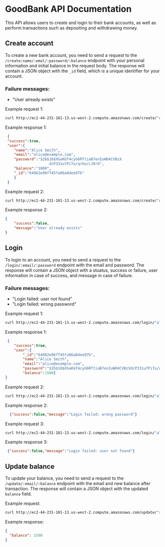 
# GoodBank API Documentation

This API allows users to create and login to their bank accounts, as well as perform transactions such as depositing and withdrawing money.

## Create account

To create a new bank account, you need to send a request to the `/create:name/:emal/:password/:balance` endpoint with your personal information and initial balance in the request body. The response will contain a JSON object with the `_id` field, which is a unique identifier for your account.

### Failure messages:
 - "User already exists"

Example request 1:

```bash
curl http://ec2-44-231-181-13.us-west-2.compute.amazonaws.com/create/"Alice Smith"/"alice@example.com"/"secretPass"/1000
```
Example response 1:

```json
 {
 "success":true,
 "user":{
    "name":"Alice Smith",
    "email":"alice@example.com",
    "password":"$2b$10$XGaKGf4cyG6RTtiaB7enIuWO4CVBzX
                    dcP331u7PiTu/qrGo/LJ8rO",
    "balance":"1000",
    "_id":"64962e96ff45fa06a8dee97b"
    } 
 }
```
Example request 2:

```bash
curl http://ec2-44-231-181-13.us-west-2.compute.amazonaws.com/create/"Alice Smith"/"alice@example.com"/"secretPass"/1000
```

Example response 2:

```json
{
    "success":false,
    "message":"User already exists"
}
```

## Login

To login to an account, you need to send a request to the `/login/:email/:password` endpoint with the email and password. The response will contain a JSON object with a stuatus, success or failure, user information in case of success, and message in case of failure.

### Failure messages:
 - "Login failed: user not found"
 - "Login failed: wrong password"

Example request 1:

```bash
curl http://ec2-44-231-181-13.us-west-2.compute.amazonaws.com/login/"alice@example.com"/"secretPass"
```

Example response 1:

```json
 { 
    "success":true,
    "user":{
        "_id":"64962e96ff45fa06a8dee97b",
        "name":"Alice Smith",
        "email":"alice@example.com",
        "password":"$2b$10$XGaKGf4cyG6RTtiaB7enIuWO4CVBzXdcP331u7PiTu/qrGo/LJ8rO",
        "balance":1500} 
}
```

Example request 2:

```bash
curl http://ec2-44-231-181-13.us-west-2.compute.amazonaws.com/login/"alice@example.com"/"secretPass2"
```

Example response 2:

```json
  {"success":false,"message":"Login failed: wrong password"}
```

Example request 3:

```bash
curl http://ec2-44-231-181-13.us-west-2.compute.amazonaws.com/login/"alice22222@example.com"/"secretPass2"
```

Example response 3:

```json
 {"success":false,"message":"Login failed: user not found"}
```
## Update balance

To update your balance, you need to send a request to the `/update/:email/:balance` endpoint with the email and new balance after transaction. The response will contain a JSON object with the updated `balance` field.

Example request:

```bash
curl http://ec2-44-231-181-13.us-west-2.compute.amazonaws.com/update/"alice@example.com"/1500
```

Example response:

```json
{
  "balance": 1500
}
```
